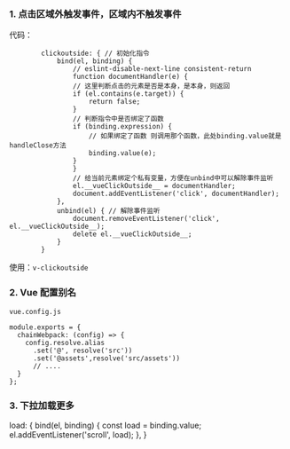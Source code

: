
### 1. 点击区域外触发事件，区域内不触发事件

代码：

```
        clickoutside: { // 初始化指令
            bind(el, binding) {
                // eslint-disable-next-line consistent-return
                function documentHandler(e) {
                // 这里判断点击的元素是否是本身，是本身，则返回
                if (el.contains(e.target)) {
                    return false;
                }
                // 判断指令中是否绑定了函数
                if (binding.expression) {
                    // 如果绑定了函数 则调用那个函数，此处binding.value就是handleClose方法
                    binding.value(e);
                }
                }
                // 给当前元素绑定个私有变量，方便在unbind中可以解除事件监听
                el.__vueClickOutside__ = documentHandler;
                document.addEventListener('click', documentHandler);
            },
            unbind(el) { // 解除事件监听
                document.removeEventListener('click', el.__vueClickOutside__);
                delete el.__vueClickOutside__;
            }
        }
```

使用：`v-clickoutside`


### 2. Vue 配置别名

`vue.config.js`

```
module.exports = {
  chainWebpack: (config) => {
    config.resolve.alias
      .set('@', resolve('src'))
      .set('@assets',resolve('src/assets'))
      // ....
  }
};
```

### 3. 下拉加载更多

  load: { 
            bind(el, binding) {
                const load = binding.value;
                el.addEventListener('scroll', load);
            },
        }
